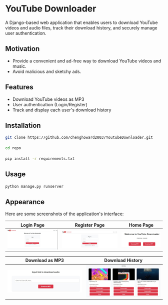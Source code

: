 # YouTube Downloader

A Django-based web application that enables users to download YouTube videos and audio files, track their download history, and securely manage user authentication.

## Motivation

- Provide a convenient and ad-free way to download YouTube videos and music.
- Avoid malicious and sketchy ads.

## Features

- Download YouTube videos as MP3
- User authentication (Login/Register)
- Track and display each user's download history

## Installation

```bash
git clone https://github.com/chenghoward2003/YoutubeDownloader.git

cd repo

pip install -r requirements.txt
```

## Usage
```bash
python manage.py runserver
```

## Appearance
Here are some screenshots of the application's interface:

| Login Page | Register Page | Home Page |
|:----------:|:-------------:|:---------:|
| ![Login](Screenshot/Login.jpg) | ![Register](Screenshot/Register.jpg) | ![Home](Screenshot/Home.jpg) |

| Download as MP3 | Download History |
|:---------------:|:----------------:|
| ![MP3](Screenshot/MP3.jpg) | ![History](Screenshot/History.jpg) |